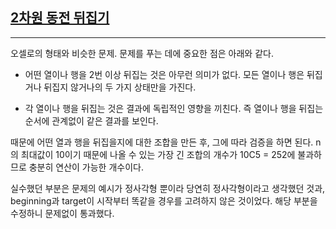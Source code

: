 ## [2차원 동전 뒤집기](https://school.programmers.co.kr/learn/courses/30/lessons/131703#)

---

오셀로의 형태와 비슷한 문제. 문제를 푸는 데에 중요한 점은 아래와 같다.

- 어떤 열이나 행을 2번 이상 뒤집는 것은 아무런 의미가 없다. 모든 열이나 행은 뒤집거나 뒤집지 않거나의 두 가지 상태만을 가진다.

- 각 열이나 행을 뒤집는 것은 결과에 독립적인 영향을 끼친다. 즉 열이나 행을 뒤집는 순서에 관계없이 같은 결과를 보인다.

때문에 어떤 열과 행을 뒤집을지에 대한 조합을 만든 후, 그에 따라 검증을 하면 된다. n의 최대값이 10이기 때문에 나올 수 있는 가장 긴 조합의 개수가 10C5 = 252에 불과하므로 충분히 연산이 가능한 개수이다.

실수했던 부분은 문제의 예시가 정사각형 뿐이라 당연히 정사각형이라고 생각했던 것과, beginning과 target이 시작부터 똑같을 경우를 고려하지 않은 것이었다. 해당 부분을 수정하니 문제없이 통과했다.
